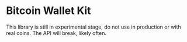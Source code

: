# Bitcoin Wallet Kit

This library is still in experimental stage, do not use in production or with real coins.
The API will break, likely often.
